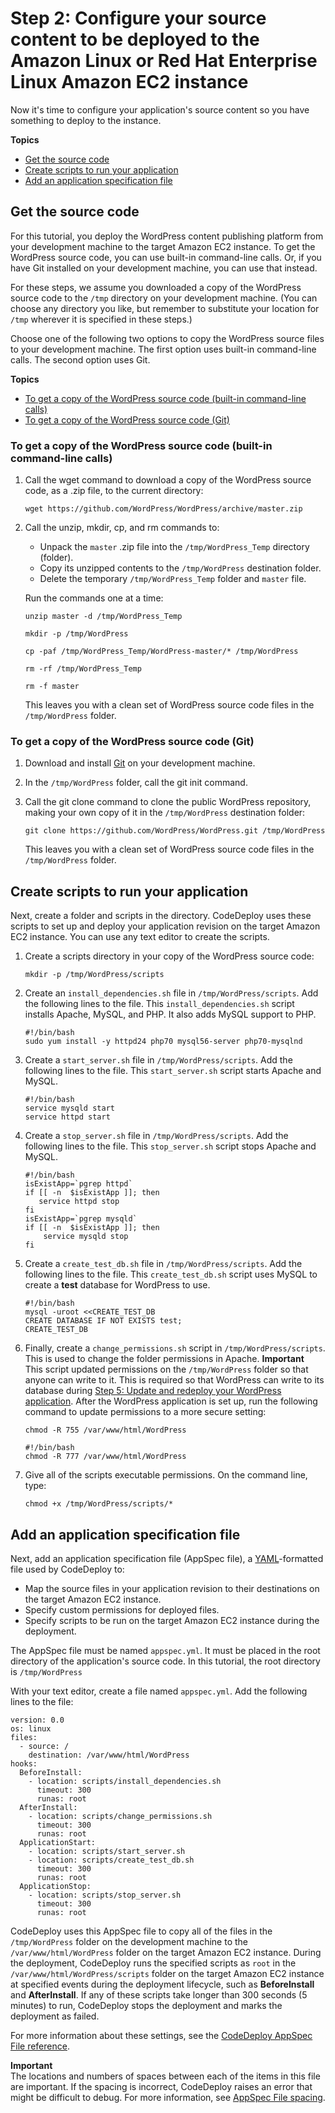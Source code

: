 # Step 2: Configure your source content to be deployed to the Amazon Linux or Red Hat Enterprise Linux Amazon EC2 instance<a name="tutorials-wordpress-configure-content"></a>

Now it's time to configure your application's source content so you have something to deploy to the instance\.

**Topics**
+ [Get the source code](#tutorials-wordpress-configure-content-download-code)
+ [Create scripts to run your application](#tutorials-wordpress-configure-content-create-scripts)
+ [Add an application specification file](#tutorials-wordpress-configure-content-add-appspec-file)

## Get the source code<a name="tutorials-wordpress-configure-content-download-code"></a>

For this tutorial, you deploy the WordPress content publishing platform from your development machine to the target Amazon EC2 instance\. To get the WordPress source code, you can use built\-in command\-line calls\. Or, if you have Git installed on your development machine, you can use that instead\.

For these steps, we assume you downloaded a copy of the WordPress source code to the `/tmp` directory on your development machine\. \(You can choose any directory you like, but remember to substitute your location for `/tmp` wherever it is specified in these steps\.\)

Choose one of the following two options to copy the WordPress source files to your development machine\. The first option uses built\-in command\-line calls\. The second option uses Git\.

**Topics**
+ [To get a copy of the WordPress source code \(built\-in command\-line calls\)](#tutorials-wordpress-configure-content-download-code-command-line)
+ [To get a copy of the WordPress source code \(Git\)](#tutorials-wordpress-configure-content-download-code-git)

### To get a copy of the WordPress source code \(built\-in command\-line calls\)<a name="tutorials-wordpress-configure-content-download-code-command-line"></a>

1. Call the wget command to download a copy of the WordPress source code, as a \.zip file, to the current directory:

   ```
   wget https://github.com/WordPress/WordPress/archive/master.zip
   ```

1. Call the unzip, mkdir, cp, and rm commands to:
   + Unpack the `master` \.zip file into the `/tmp/WordPress_Temp` directory \(folder\)\.
   + Copy its unzipped contents to the `/tmp/WordPress` destination folder\.
   + Delete the temporary `/tmp/WordPress_Temp` folder and `master` file\.

   Run the commands one at a time:

   ```
   unzip master -d /tmp/WordPress_Temp
   ```

   ```
   mkdir -p /tmp/WordPress
   ```

   ```
   cp -paf /tmp/WordPress_Temp/WordPress-master/* /tmp/WordPress
   ```

   ```
   rm -rf /tmp/WordPress_Temp
   ```

   ```
   rm -f master
   ```

   This leaves you with a clean set of WordPress source code files in the `/tmp/WordPress` folder\.

### To get a copy of the WordPress source code \(Git\)<a name="tutorials-wordpress-configure-content-download-code-git"></a>

1. Download and install [Git](http://git-scm.com) on your development machine\.

1. In the `/tmp/WordPress` folder, call the git init command\. 

1. Call the git clone command to clone the public WordPress repository, making your own copy of it in the `/tmp/WordPress` destination folder:

   ```
   git clone https://github.com/WordPress/WordPress.git /tmp/WordPress
   ```

   This leaves you with a clean set of WordPress source code files in the `/tmp/WordPress` folder\.

## Create scripts to run your application<a name="tutorials-wordpress-configure-content-create-scripts"></a>

Next, create a folder and scripts in the directory\. CodeDeploy uses these scripts to set up and deploy your application revision on the target Amazon EC2 instance\. You can use any text editor to create the scripts\.

1. Create a scripts directory in your copy of the WordPress source code:

   ```
   mkdir -p /tmp/WordPress/scripts
   ```

1. Create an `install_dependencies.sh` file in `/tmp/WordPress/scripts`\. Add the following lines to the file\. This `install_dependencies.sh` script installs Apache, MySQL, and PHP\. It also adds MySQL support to PHP\.

   ```
   #!/bin/bash
   sudo yum install -y httpd24 php70 mysql56-server php70-mysqlnd
   ```

1. Create a `start_server.sh` file in `/tmp/WordPress/scripts`\. Add the following lines to the file\. This `start_server.sh` script starts Apache and MySQL\.

   ```
   #!/bin/bash
   service mysqld start
   service httpd start
   ```

1. Create a `stop_server.sh` file in `/tmp/WordPress/scripts`\. Add the following lines to the file\. This `stop_server.sh` script stops Apache and MySQL\.

   ```
   #!/bin/bash
   isExistApp=`pgrep httpd`
   if [[ -n  $isExistApp ]]; then
      service httpd stop
   fi
   isExistApp=`pgrep mysqld`
   if [[ -n  $isExistApp ]]; then
       service mysqld stop
   fi
   ```

1. Create a `create_test_db.sh` file in `/tmp/WordPress/scripts`\. Add the following lines to the file\. This `create_test_db.sh` script uses MySQL to create a **test** database for WordPress to use\.

   ```
   #!/bin/bash
   mysql -uroot <<CREATE_TEST_DB
   CREATE DATABASE IF NOT EXISTS test;
   CREATE_TEST_DB
   ```

1. Finally, create a `change_permissions.sh` script in `/tmp/WordPress/scripts`\. This is used to change the folder permissions in Apache\.
**Important**  
 This script updated permissions on the `/tmp/WordPress` folder so that anyone can write to it\. This is required so that WordPress can write to its database during [Step 5: Update and redeploy your WordPress application](tutorials-wordpress-update-and-redeploy-application.md)\. After the WordPress application is set up, run the following command to update permissions to a more secure setting:  

   ```
   chmod -R 755 /var/www/html/WordPress
   ```

   ```
   #!/bin/bash
   chmod -R 777 /var/www/html/WordPress
   ```

1. Give all of the scripts executable permissions\. On the command line, type:

   ```
   chmod +x /tmp/WordPress/scripts/*
   ```

## Add an application specification file<a name="tutorials-wordpress-configure-content-add-appspec-file"></a>

Next, add an application specification file \(AppSpec file\), a [YAML](http://www.yaml.org)\-formatted file used by CodeDeploy to:
+ Map the source files in your application revision to their destinations on the target Amazon EC2 instance\.
+ Specify custom permissions for deployed files\.
+ Specify scripts to be run on the target Amazon EC2 instance during the deployment\.

The AppSpec file must be named `appspec.yml`\. It must be placed in the root directory of the application's source code\. In this tutorial, the root directory is `/tmp/WordPress`

With your text editor, create a file named `appspec.yml`\. Add the following lines to the file:

```
version: 0.0
os: linux
files:
  - source: /
    destination: /var/www/html/WordPress
hooks:
  BeforeInstall:
    - location: scripts/install_dependencies.sh
      timeout: 300
      runas: root
  AfterInstall:
    - location: scripts/change_permissions.sh
      timeout: 300
      runas: root
  ApplicationStart:
    - location: scripts/start_server.sh
    - location: scripts/create_test_db.sh
      timeout: 300
      runas: root
  ApplicationStop:
    - location: scripts/stop_server.sh
      timeout: 300
      runas: root
```

CodeDeploy uses this AppSpec file to copy all of the files in the `/tmp/WordPress` folder on the development machine to the `/var/www/html/WordPress` folder on the target Amazon EC2 instance\. During the deployment, CodeDeploy runs the specified scripts as `root` in the `/var/www/html/WordPress/scripts` folder on the target Amazon EC2 instance at specified events during the deployment lifecycle, such as **BeforeInstall** and **AfterInstall**\. If any of these scripts take longer than 300 seconds \(5 minutes\) to run, CodeDeploy stops the deployment and marks the deployment as failed\.

For more information about these settings, see the [CodeDeploy AppSpec File reference](reference-appspec-file.md)\.

**Important**  
The locations and numbers of spaces between each of the items in this file are important\. If the spacing is incorrect, CodeDeploy raises an error that might be difficult to debug\. For more information, see [AppSpec File spacing](reference-appspec-file.md#reference-appspec-file-spacing)\.